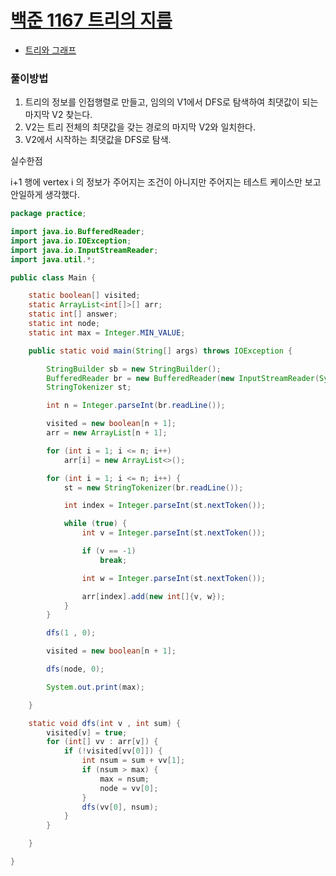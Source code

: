 # [백준 1167 트리의 지름](https://www.acmicpc.net/problem/1167)

* [트리와 그래프]()


### 풀이방법
 1. 트리의 정보를 인접행렬로 만들고, 임의의 V1에서 DFS로 탐색하여 최댓값이 되는 마지막 V2 찾는다.
 2. V2는 트리 전체의 최댓값을 갖는 경로의 마지막 V2와 일치한다.
 3. V2에서 시작하는 최댓값을 DFS로 탐색.

실수한점

i+1 행에 vertex i 의 정보가 주어지는 조건이 아니지만 주어지는 테스트 케이스만 보고 안일하게 생각했다.

```java
package practice;

import java.io.BufferedReader;
import java.io.IOException;
import java.io.InputStreamReader;
import java.util.*;

public class Main {

    static boolean[] visited;
    static ArrayList<int[]>[] arr;
    static int[] answer;
    static int node;
    static int max = Integer.MIN_VALUE;

    public static void main(String[] args) throws IOException {

        StringBuilder sb = new StringBuilder();
        BufferedReader br = new BufferedReader(new InputStreamReader(System.in));
        StringTokenizer st;

        int n = Integer.parseInt(br.readLine());

        visited = new boolean[n + 1];
        arr = new ArrayList[n + 1];

        for (int i = 1; i <= n; i++)
            arr[i] = new ArrayList<>();

        for (int i = 1; i <= n; i++) {
            st = new StringTokenizer(br.readLine());

            int index = Integer.parseInt(st.nextToken());

            while (true) {
                int v = Integer.parseInt(st.nextToken());

                if (v == -1)
                    break;

                int w = Integer.parseInt(st.nextToken());

                arr[index].add(new int[]{v, w});
            }
        }

        dfs(1 , 0);

        visited = new boolean[n + 1];

        dfs(node, 0);

        System.out.print(max);

    }

    static void dfs(int v , int sum) {
        visited[v] = true;
        for (int[] vv : arr[v]) {
            if (!visited[vv[0]]) {
                int nsum = sum + vv[1];
                if (nsum > max) {
                    max = nsum;
                    node = vv[0];
                }
                dfs(vv[0], nsum);
            }
        }

    }

}



```

